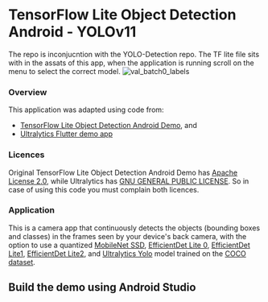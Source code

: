 # TensorFlow Lite Object Detection Android - YOLOv11

The repo is inconjucntion with the YOLO-Detection repo. 
The TF lite file sits with in the assats of this app, when the application is running scroll on the menu to select the correct model. 
![val_batch0_labels](https://github.com/user-attachments/assets/b0cd27e6-b08c-46fa-884b-1eb9949c0c90)

### Overview

This application was adapted using code from:
- [TensorFlow Lite Object Detection Android Demo](https://github.com/tensorflow/examples/tree/master/lite/examples/object_detection/android), and
- [Ultralytics Flutter demo app](https://github.com/ultralytics/yolo-flutter-app)

### Licences
Original TensorFlow Lite Object Detection Android Demo has [Apache License 2.0](LICENSE-Apache2.0.txt), while Ultralytics has [GNU GENERAL PUBLIC LICENSE](LICENSE).
So in case of using this code you must complain both licences.



### Application

This is a camera app that continuously detects the objects (bounding boxes and
classes) in the frames seen by your device's back camera, with the option to use
a quantized
[MobileNet SSD](https://tfhub.dev/tensorflow/lite-model/ssd_mobilenet_v1/1/metadata/2),
[EfficientDet Lite 0](https://tfhub.dev/tensorflow/lite-model/efficientdet/lite0/detection/metadata/1),
[EfficientDet Lite1](https://tfhub.dev/tensorflow/lite-model/efficientdet/lite1/detection/metadata/1),
[EfficientDet Lite2](https://tfhub.dev/tensorflow/lite-model/efficientdet/lite2/detection/metadata/1),
and [Ultralytics Yolo](https://docs.ultralytics.com/tasks/detect/#models)
model trained on the [COCO dataset](http://cocodataset.org/).




## Build the demo using Android Studio





